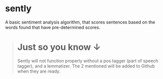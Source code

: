 # sently
A basic sentiment analysis algorithm, that scores sentences based on the words found that have pre-determined scores.

> # Just so you know ↓
>
> Sently will not function properly without a pos tagger (part of speech tagger), and a lemmatizer. The 2 mentioned will be added to Github when they are ready.
